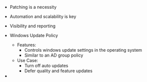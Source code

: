 - Patching is a necessity
- Automation and scalability is key
- Visibility and reporting

- Windows Update Policy
	- Features:
		- Controls windows update settings in the operating system
		- Similar to an AD group policy
	- Use Case:
		- Turn off auto updates
		- Defer quality and feature updates
- 